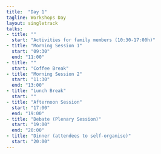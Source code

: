 ```yaml
---
title:  "Day 1"
tagline: Workshops Day
layout: singletrack
talks:
- title: ""
  start: "Activities for family members (10:30-17:00h)"
- title: "Morning Session 1"
  start: "09:30"
  end: "11:00"
- title: ""
  start: "Coffee Break"
- title: "Morning Session 2"
  start: "11:30"
  end: "13:00"
- title: "Lunch Break"
  start: ""
- title: "Afternoon Session"
  start: "17:00"
  end: "19:00"
- title: "Debate (Plenary Session)"
  start: "19:00"
  end: "20:00"
- title: "Dinner (attendees to self-organise)"
  start: "20:00"
---
```

